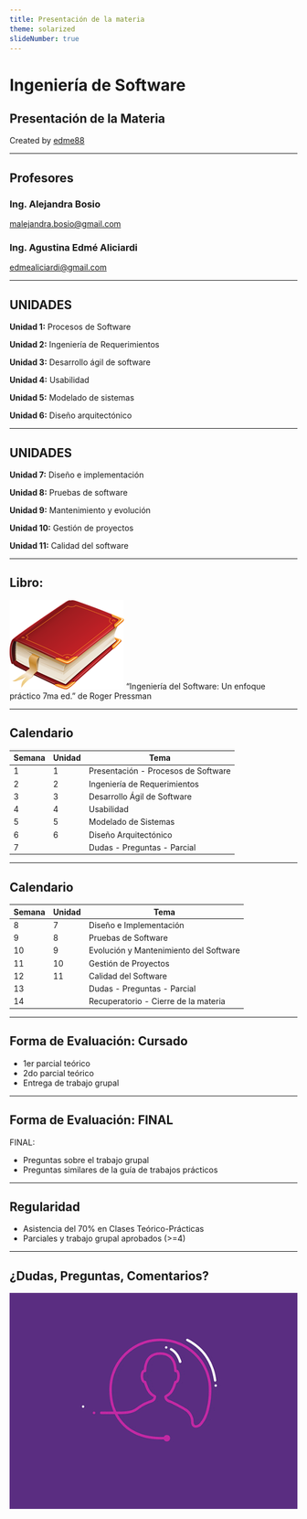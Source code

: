 ```yaml
---
title: Presentación de la materia
theme: solarized
slideNumber: true
---
```


# Ingeniería de Software
## Presentación de la Materia
Created by <i class="fab fa-telegram"></i>
[edme88]("https://t.me/edme88")

---
## Profesores
### Ing. Alejandra Bosio
malejandra.bosio@gmail.com

### Ing. Agustina Edmé Aliciardi
edmealiciardi@gmail.com

---
## UNIDADES

**Unidad 1:** Procesos de Software

**Unidad 2:** Ingeniería de Requerimientos

**Unidad 3:** Desarrollo ágil de software

**Unidad 4:** Usabilidad

**Unidad 5:** Modelado de sistemas

**Unidad 6:** Diseño arquitectónico

---
## UNIDADES

**Unidad 7:** Diseño e implementación

**Unidad 8:** Pruebas de software

**Unidad 9:** Mantenimiento y evolución

**Unidad 10:** Gestión de proyectos

**Unidad 11:** Calidad del software

---
## Libro:
![Book](images/book.png)
“Ingeniería del Software: Un enfoque práctico 7ma ed.” de Roger Pressman

---
## Calendario
| Semana | Unidad | Tema                                |
|--------|--------|-------------------------------------|
| 1      | 1      | Presentación - Procesos de Software |
| 2      | 2      | Ingeniería de Requerimientos        |
| 3      | 3      | Desarrollo Ágil de Software         |
| 4      | 4      | Usabilidad                          |
| 5      | 5      | Modelado de Sistemas                |
| 6      | 6      | Diseño Arquitectónico               |
| 7      |        | Dudas - Preguntas - Parcial         |

---
## Calendario
| Semana | Unidad | Tema                                   |
|--------|--------|----------------------------------------|
| 8      | 7      | Diseño e Implementación                |
| 9      | 8      | Pruebas de Software                    |
| 10     | 9      | Evolución y Mantenimiento del Software |
| 11     | 10     | Gestión de Proyectos                   |
| 12     | 11     | Calidad del Software                   |
| 13     |        | Dudas - Preguntas - Parcial            |
| 14     |        | Recuperatorio - Cierre de la materia   |

---
## Forma de Evaluación: Cursado
* 1er parcial teórico
* 2do parcial teórico
* Entrega de trabajo grupal

---
## Forma de Evaluación: FINAL
FINAL:
* Preguntas sobre el trabajo grupal
* Preguntas similares de la guía de trabajos prácticos

---
## Regularidad
* Asistencia del 70% en Clases Teórico-Prácticas
* Parciales y trabajo grupal aprobados (>=4)

---
## ¿Dudas, Preguntas, Comentarios?
![DUDAS](images/pregunta.gif)
